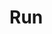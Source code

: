 # Run

<figure><img src="../../../../../.gitbook/assets/Screenshot 2025-03-29 at 12.11.12 PM.png" alt=""><figcaption></figcaption></figure>



